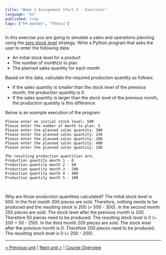 ```yaml
---
title: "Week 2 Assignment (Part 2 - Exercise)"
language: "en"
published: true
tags: ["FH Aachen", "Thesis"]
---
```


In this exercise you are going to simulate a sales and operations planning using the [zero stock level](https://help.sap.com/docs/SAP_S4HANA_ON-PREMISE/d853922bdd584e8e83027e5a0b8122f2/d06dbd534f22b44ce10000000a174cb4.html?locale=en-US) strategy. Write a Python program that asks the user to enter the following data:

+ An initial stock level for a product
+ The number of month(s) to plan
+ The planned sales quantity for each month

Based on this data, calculate the required production quantity as follows:

+ If the sales quantity is smaller than the stock level of the previous month, the production quantity is 0
+ If the sales quantity is larger than the stock level of the previous month, the production quantity is this difference

Below is an example execution of the program:

```Py
Please enter an initial stock level: 500
Please enter the number of month to plan: 5
Please enter the planned sales quantity: 300
Please enter the planned sales quantity: 250
Please enter the planned sales quantity: 200
Please enter the planned sales quantity: 400
Please enter the planned sales quantity: 100

The resulting production quantities are:
Production quantity month 1 - 0
Production quantity month 2 - 50
Production quantity month 3 - 200
Production quantity month 4 - 400
Production quantity month 5 - 100
```
<br>

Why are those production quantities calculated? The initial stock level is 500. In the first month 300 pieces are sold. Therefore, nothing needs to be produced and the resulting stock is 200 (= 500 - 300). In the second month 250 pieces are sold. The stock level after the previous month is 200. Therefore 50 pieces need to be produced. The resulting stock level is 0 (= 200 + 50 - 250). In the third month 200 pieces are sold. The stock level after the previous month is 0. Therefore 200 pieces need to be produced. The resulting stock level is 0 (= 200 - 200).

---

[< Previous unit](/teaching/python-mooc/week2_assignment_exercise_solution) | [Next unit >](/teaching/python-mooc/week2_assignment_questions) |
[Course Overview](/teaching/python-mooc)